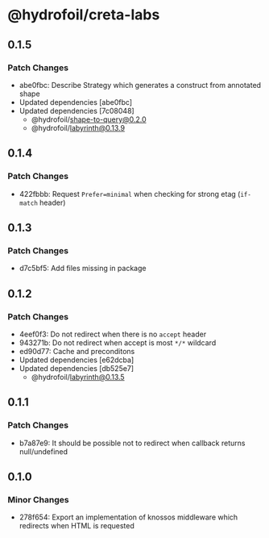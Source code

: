 # @hydrofoil/creta-labs

## 0.1.5

### Patch Changes

- abe0fbc: Describe Strategy which generates a construct from annotated shape
- Updated dependencies [abe0fbc]
- Updated dependencies [7c08048]
  - @hydrofoil/shape-to-query@0.2.0
  - @hydrofoil/labyrinth@0.13.9

## 0.1.4

### Patch Changes

- 422fbbb: Request `Prefer=minimal` when checking for strong etag (`if-match` header)

## 0.1.3

### Patch Changes

- d7c5bf5: Add files missing in package

## 0.1.2

### Patch Changes

- 4eef0f3: Do not redirect when there is no `accept` header
- 943271b: Do not redirect when accept is most `*/*` wildcard
- ed90d77: Cache and preconditons
- Updated dependencies [e62dcba]
- Updated dependencies [db525e7]
  - @hydrofoil/labyrinth@0.13.5

## 0.1.1

### Patch Changes

- b7a87e9: It should be possible not to redirect when callback returns null/undefined

## 0.1.0

### Minor Changes

- 278f654: Export an implementation of knossos middleware which redirects when HTML is requested
